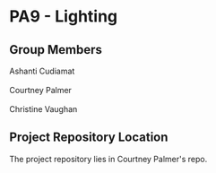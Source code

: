 # PA9 - Lighting

## Group Members
Ashanti Cudiamat<br/><br/>
Courtney Palmer<br/><br/>
Christine Vaughan

## Project Repository Location
The project repository lies in Courtney Palmer's repo.
